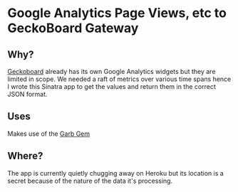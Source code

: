 Google Analytics Page Views, etc to GeckoBoard Gateway
======================================================

Why?
----

[Geckoboard](http://www.geckoboard.com) already has its own Google Analytics widgets but they are limited in scope. We needed a raft of metrics over various time spans hence I wrote this Sinatra app to get the values and return them in the correct JSON format.

Uses
----

Makes use of the [Garb Gem](https://github.com/vigetlabs/garb)

Where?
------

The app is currently quietly chugging away on Heroku but its location is a secret because of the nature of the data it's processing.